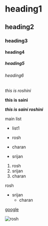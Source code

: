 # heading1
## heading2
### heading3
#### heading4
##### heading5
###### heading6
*this is roshini*

**this is saini**

***this is saini roshini***

main list

- list1
 
- rosh
- charan
- srijan

1. rosh
2. srijan
3. charan

rosh
- srijan
  - charan
  
 [google](www.google.com)
   
![rosh](https://i.insider.com/5484d9d1eab8ea3017b17e29?width=600&format=jpeg&auto=webp)
